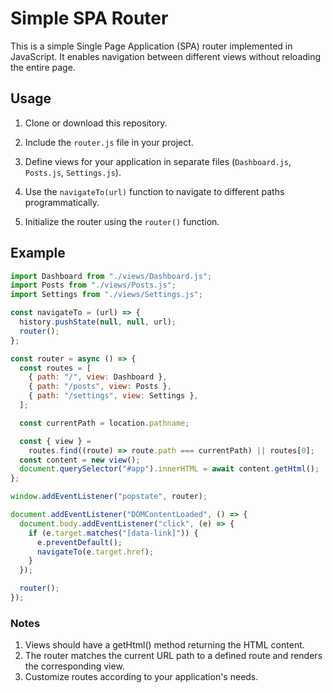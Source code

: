 # Simple SPA Router

This is a simple Single Page Application (SPA) router implemented in JavaScript. It enables navigation between different views without reloading the entire page.

## Usage

1. Clone or download this repository.

2. Include the `router.js` file in your project.

3. Define views for your application in separate files (`Dashboard.js`, `Posts.js`, `Settings.js`).

4. Use the `navigateTo(url)` function to navigate to different paths programmatically.

5. Initialize the router using the `router()` function.

## Example

```javascript
import Dashboard from "./views/Dashboard.js";
import Posts from "./views/Posts.js";
import Settings from "./views/Settings.js";

const navigateTo = (url) => {
  history.pushState(null, null, url);
  router();
};

const router = async () => {
  const routes = [
    { path: "/", view: Dashboard },
    { path: "/posts", view: Posts },
    { path: "/settings", view: Settings },
  ];

  const currentPath = location.pathname;

  const { view } =
    routes.find((route) => route.path === currentPath) || routes[0];
  const content = new view();
  document.querySelector("#app").innerHTML = await content.getHtml();
};

window.addEventListener("popstate", router);

document.addEventListener("DOMContentLoaded", () => {
  document.body.addEventListener("click", (e) => {
    if (e.target.matches("[data-link]")) {
      e.preventDefault();
      navigateTo(e.target.href);
    }
  });

  router();
});
```

### Notes

1.  Views should have a getHtml() method returning the HTML content.
2.  The router matches the current URL path to a defined route and renders the corresponding view.
3.  Customize routes according to your application's needs.
